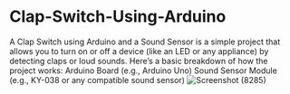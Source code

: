 # Clap-Switch-Using-Arduino
A Clap Switch using Arduino and a Sound Sensor is a simple project that allows you to turn on or off a device (like an LED or any appliance) by detecting claps or loud sounds. Here’s a basic breakdown of how the project works:
Arduino Board (e.g., Arduino Uno)
Sound Sensor Module (e.g., KY-038 or any compatible sound sensor)
![Screenshot (8285)](https://github.com/user-attachments/assets/3cd7bb12-96dd-4532-8388-0097113a8651)

